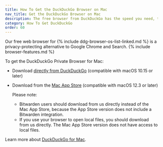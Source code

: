 ```yaml
---
title: How To Get the DuckDuckGo Browser on Mac
nav_title: Get the DuckDuckGo Browser on Mac
description: The free browser from DuckDuckGo has the speed you need, the features you expect, and comes packed with our best-in-class privacy protections.
category: How To Get DuckDuckGo
order: 60
---
```


Our free web browser for {% include ddg-browser-os-list-linked.md %} is a privacy-protecting alternative to Google Chrome and Search. {% include browser-features.md %}

To get the DuckDuckGo Private Browser for Mac:

-   Download [directly from DuckDuckGo](http://duckduckgo.com/mac) (compatible with macOS 10.15 or later)
-   Download from the [Mac App Store](https://apps.apple.com/us/app/duckduckgo-private-browser/id663592361) (compatible with macOS 12.3 or later)  

    Please note:
    -   Bitwarden users should download from us directly instead of the Mac App Store, because the App Store version does not include a Bitwarden integration.
    -   If you use your browser to open local files, you should download from us directly. The Mac App Store version does not have access to local files.

Learn more about [DuckDuckGo for Mac](https://spreadprivacy.com/duckduckgo-for-mac-open-beta/).
